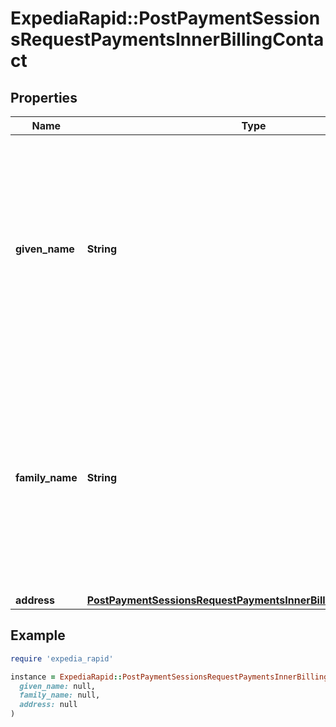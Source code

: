 # ExpediaRapid::PostPaymentSessionsRequestPaymentsInnerBillingContact

## Properties

| Name | Type | Description | Notes |
| ---- | ---- | ----------- | ----- |
| **given_name** | **String** | First/given name of the payment type account holder. Max 60 characters. Special characters (\&quot;&lt;\&quot;, \&quot;&gt;\&quot;, \&quot;(\&quot;, \&quot;)\&quot;, and \&quot;&amp;\&quot;) entered in this field will be re-encoded. |  |
| **family_name** | **String** | Last/family name of the payment type account holder. Max 60 characters. Special characters (\&quot;&lt;\&quot;, \&quot;&gt;\&quot;, \&quot;(\&quot;, \&quot;)\&quot;, and \&quot;&amp;\&quot;) entered in this field will be re-encoded. |  |
| **address** | [**PostPaymentSessionsRequestPaymentsInnerBillingContactAddress**](PostPaymentSessionsRequestPaymentsInnerBillingContactAddress.md) |  |  |

## Example

```ruby
require 'expedia_rapid'

instance = ExpediaRapid::PostPaymentSessionsRequestPaymentsInnerBillingContact.new(
  given_name: null,
  family_name: null,
  address: null
)
```

